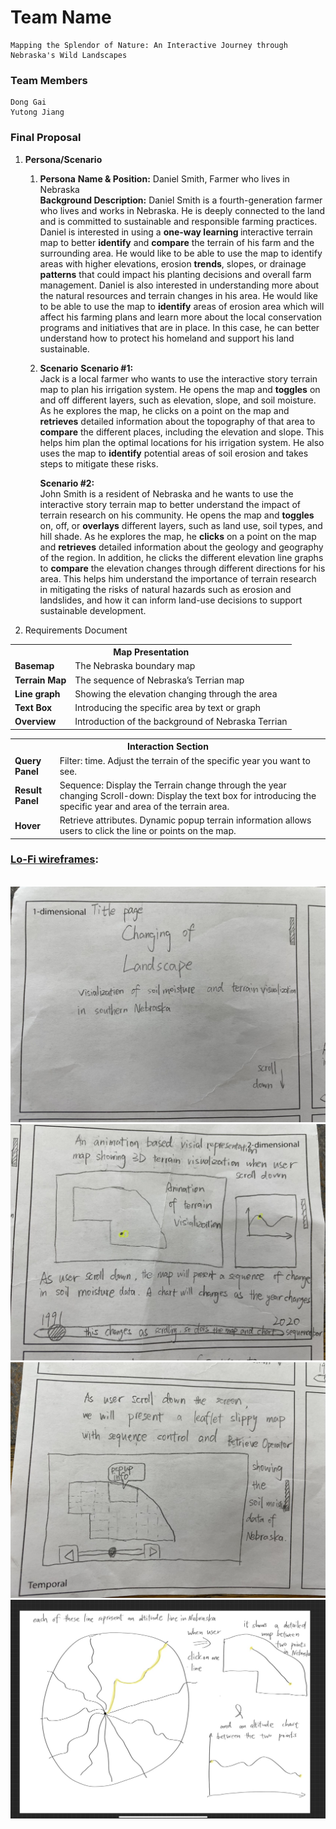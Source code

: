 # Team Name
    Mapping the Splendor of Nature: An Interactive Journey through Nebraska's Wild Landscapes
### Team Members
    Dong Gai
    Yutong Jiang
### Final Proposal
1. <b>Persona/Scenario</b>
    1. <b>Persona</b>
        <b>Name & Position:</b>  Daniel Smith, Farmer who lives in Nebraska<br>
        <b>Background Description:</b> Daniel Smith is a fourth-generation farmer who lives and works in Nebraska. He is deeply connected to the land and is committed to sustainable and responsible farming practices. Daniel is interested in using a <b>one-way learning </b>interactive terrain map to better <b>identify</b> and <b>compare</b> the terrain of his farm and the surrounding area. He would like to be able to use the map to identify areas with higher elevations, erosion <b>trends</b>,  slopes, or drainage <b>patterns</b> that could impact his planting decisions and overall farm management.
        Daniel is also interested in understanding more about the natural resources and terrain changes in his area. He would like to be able to use the map to <b>identify</b> areas of erosion area which will affect his farming plans and learn more about the local conservation programs and initiatives that are in place. In this case, he can better understand how to protect his homeland and support his land sustainable. 


    2. <b>Scenario</b>
        <b>Scenario #1:</b><br>
         Jack is a local farmer who wants to use the interactive story terrain map to plan his irrigation system. He opens the map and <b>toggles</b> on and off different layers, such as elevation, slope, and soil moisture. As he explores the map, he clicks on a point on the map and <b>retrieves</b> detailed information about the topography of that area to <b>compare</b> the different places, including the elevation and slope. This helps him plan the optimal locations for his irrigation system. He also uses the map to <b>identify</b> potential areas of soil erosion and takes steps to mitigate these risks. 

        <b>Scenario #2:</b> <br>
        John Smith is a resident of Nebraska and he wants to use the interactive story terrain map to better understand the impact of terrain research on his community. He opens the map and <b>toggles</b> on, off, or <b>overlays</b> different layers, such as land use, soil types, and hill shade. As he explores the map, he <b>clicks</b> on a point on the map and <b>retrieves</b> detailed information about the geology and geography of the region. In addition, he clicks the different elevation line graphs to <b>compare</b> the elevation changes through different directions for his area. This helps him understand the importance of terrain research in mitigating the risks of natural hazards such as erosion and landslides, and how it can inform land-use decisions to support sustainable development. 

2. Requirements Document
<table> <tr><th colspan="2">Map Presentation</th></tr>
<tr><td><b>Basemap</b></td>	<td>The Nebraska boundary map </td></tr>
<tr><td><b>Terrain Map</b></td>	<td>The sequence of Nebraska’s Terrian map </td></tr>
<tr><td><b>Line graph</b></td>	<td>Showing the elevation changing through the area</td></tr>
<tr><td><b>Text Box</b></td>	<td>Introducing the specific area by text or graph </td></tr>
<tr><td><b>Overview</b></td>	<td>Introduction of the background of Nebraska Terrian  </td></tr>

<table> <tr><th colspan="2">Interaction Section</th></tr>
<tr><td><b>Query Panel</b></td>	<td>Filter: time. Adjust the terrain of the specific year you want to see.</td></tr>
<tr><td><b>Result Panel</b></td>	<td>Sequence: Display the Terrain change through the year changing
Scroll-down: Display the text box for introducing the specific year and area of the terrain area. 
</td></tr>
<tr><td><b>Hover</b></td> <td>Retrieve attributes. Dynamic popup terrain information allows users to click the line or points on the map.</td></tr>
</table>

<h3><b><ins>Lo-Fi wireframes</ins>:</b></h3>
<br>
<img src = "https://github.com/daniell23/2023_FinalProject/blob/main/img/wireframe1.jpg">
<img src = "https://github.com/daniell23/2023_FinalProject/blob/main/img/wireframe2.jpg">
<img src = "https://github.com/daniell23/2023_FinalProject/blob/main/img/wireframe3.jpg">
<img src = "https://github.com/daniell23/2023_FinalProject/blob/main/img/wireframe4.jpg">





